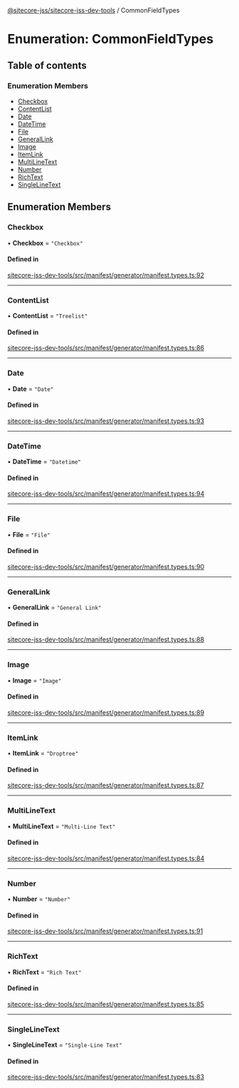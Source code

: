 [@sitecore-jss/sitecore-jss-dev-tools](../README.md) / CommonFieldTypes

# Enumeration: CommonFieldTypes

## Table of contents

### Enumeration Members

- [Checkbox](CommonFieldTypes.md#checkbox)
- [ContentList](CommonFieldTypes.md#contentlist)
- [Date](CommonFieldTypes.md#date)
- [DateTime](CommonFieldTypes.md#datetime)
- [File](CommonFieldTypes.md#file)
- [GeneralLink](CommonFieldTypes.md#generallink)
- [Image](CommonFieldTypes.md#image)
- [ItemLink](CommonFieldTypes.md#itemlink)
- [MultiLineText](CommonFieldTypes.md#multilinetext)
- [Number](CommonFieldTypes.md#number)
- [RichText](CommonFieldTypes.md#richtext)
- [SingleLineText](CommonFieldTypes.md#singlelinetext)

## Enumeration Members

### Checkbox

• **Checkbox** = ``"Checkbox"``

#### Defined in

[sitecore-jss-dev-tools/src/manifest/generator/manifest.types.ts:92](https://github.com/Sitecore/jss/blob/ff6900fa4/packages/sitecore-jss-dev-tools/src/manifest/generator/manifest.types.ts#L92)

___

### ContentList

• **ContentList** = ``"Treelist"``

#### Defined in

[sitecore-jss-dev-tools/src/manifest/generator/manifest.types.ts:86](https://github.com/Sitecore/jss/blob/ff6900fa4/packages/sitecore-jss-dev-tools/src/manifest/generator/manifest.types.ts#L86)

___

### Date

• **Date** = ``"Date"``

#### Defined in

[sitecore-jss-dev-tools/src/manifest/generator/manifest.types.ts:93](https://github.com/Sitecore/jss/blob/ff6900fa4/packages/sitecore-jss-dev-tools/src/manifest/generator/manifest.types.ts#L93)

___

### DateTime

• **DateTime** = ``"Datetime"``

#### Defined in

[sitecore-jss-dev-tools/src/manifest/generator/manifest.types.ts:94](https://github.com/Sitecore/jss/blob/ff6900fa4/packages/sitecore-jss-dev-tools/src/manifest/generator/manifest.types.ts#L94)

___

### File

• **File** = ``"File"``

#### Defined in

[sitecore-jss-dev-tools/src/manifest/generator/manifest.types.ts:90](https://github.com/Sitecore/jss/blob/ff6900fa4/packages/sitecore-jss-dev-tools/src/manifest/generator/manifest.types.ts#L90)

___

### GeneralLink

• **GeneralLink** = ``"General Link"``

#### Defined in

[sitecore-jss-dev-tools/src/manifest/generator/manifest.types.ts:88](https://github.com/Sitecore/jss/blob/ff6900fa4/packages/sitecore-jss-dev-tools/src/manifest/generator/manifest.types.ts#L88)

___

### Image

• **Image** = ``"Image"``

#### Defined in

[sitecore-jss-dev-tools/src/manifest/generator/manifest.types.ts:89](https://github.com/Sitecore/jss/blob/ff6900fa4/packages/sitecore-jss-dev-tools/src/manifest/generator/manifest.types.ts#L89)

___

### ItemLink

• **ItemLink** = ``"Droptree"``

#### Defined in

[sitecore-jss-dev-tools/src/manifest/generator/manifest.types.ts:87](https://github.com/Sitecore/jss/blob/ff6900fa4/packages/sitecore-jss-dev-tools/src/manifest/generator/manifest.types.ts#L87)

___

### MultiLineText

• **MultiLineText** = ``"Multi-Line Text"``

#### Defined in

[sitecore-jss-dev-tools/src/manifest/generator/manifest.types.ts:84](https://github.com/Sitecore/jss/blob/ff6900fa4/packages/sitecore-jss-dev-tools/src/manifest/generator/manifest.types.ts#L84)

___

### Number

• **Number** = ``"Number"``

#### Defined in

[sitecore-jss-dev-tools/src/manifest/generator/manifest.types.ts:91](https://github.com/Sitecore/jss/blob/ff6900fa4/packages/sitecore-jss-dev-tools/src/manifest/generator/manifest.types.ts#L91)

___

### RichText

• **RichText** = ``"Rich Text"``

#### Defined in

[sitecore-jss-dev-tools/src/manifest/generator/manifest.types.ts:85](https://github.com/Sitecore/jss/blob/ff6900fa4/packages/sitecore-jss-dev-tools/src/manifest/generator/manifest.types.ts#L85)

___

### SingleLineText

• **SingleLineText** = ``"Single-Line Text"``

#### Defined in

[sitecore-jss-dev-tools/src/manifest/generator/manifest.types.ts:83](https://github.com/Sitecore/jss/blob/ff6900fa4/packages/sitecore-jss-dev-tools/src/manifest/generator/manifest.types.ts#L83)
